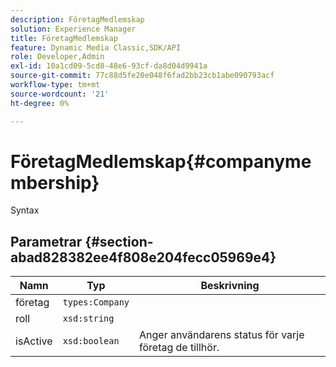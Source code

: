 ```yaml
---
description: FöretagMedlemskap
solution: Experience Manager
title: FöretagMedlemskap
feature: Dynamic Media Classic,SDK/API
role: Developer,Admin
exl-id: 10a1cd09-5cd8-48e6-93cf-da8d04d9941a
source-git-commit: 77c88d5fe20e048f6fad2bb23cb1abe090793acf
workflow-type: tm+mt
source-wordcount: '21'
ht-degree: 0%

---
```


# FöretagMedlemskap{#companymembership}

Syntax

## Parametrar {#section-abad828382ee4f808e204fecc05969e4}

| Namn | Typ | Beskrivning |
|---|---|---|
| företag | `types:Company` |  |
| roll | `xsd:string` |  |
| isActive | `xsd:boolean` | Anger användarens status för varje företag de tillhör. |
